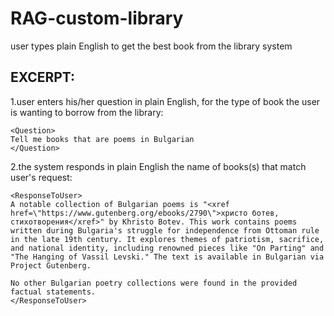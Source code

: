 # RAG-custom-library
user types plain English to get the best book from the library system

## EXCERPT:
1.user enters his/her question in plain English, for the type of book the user is wanting to borrow from the library:
```
<Question>
Tell me books that are poems in Bulgarian
</Question>
```

2.the system responds in plain English the name of books(s) that match user's request:
```
<ResponseToUser>
A notable collection of Bulgarian poems is "<xref href=\"https://www.gutenberg.org/ebooks/2790\">христо ботев, стихотворения</xref>" by Khristo Botev. This work contains poems written during Bulgaria's struggle for independence from Ottoman rule in the late 19th century. It explores themes of patriotism, sacrifice, and national identity, including renowned pieces like "On Parting" and "The Hanging of Vassil Levski." The text is available in Bulgarian via Project Gutenberg.

No other Bulgarian poetry collections were found in the provided factual statements.
</ResponseToUser>
```




